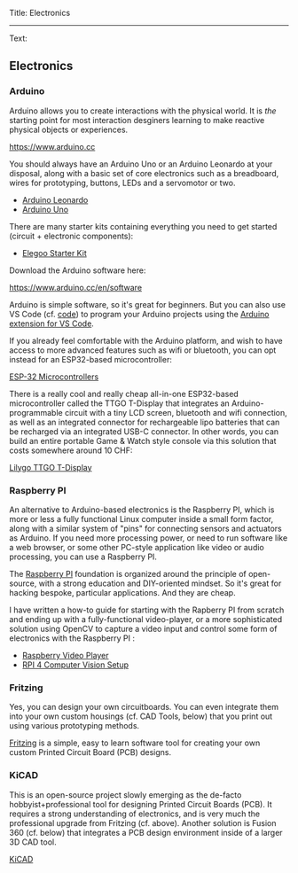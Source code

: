 Title: Electronics

---

Text:

## Electronics

### Arduino
Arduino allows you to create interactions with the physical world. It is *the* starting point for most interaction desginers learning to make reactive physical objects or experiences.

<https://www.arduino.cc>

You should always have an Arduino Uno or an Arduino Leonardo at your disposal, along with a basic set of core electronics such as a breadboard, wires for prototyping, buttons, LEDs and a servomotor or two.

- [Arduino Leonardo](https://store.arduino.cc/arduino-leonardo-with-headers)
- [Arduino Uno](https://store.arduino.cc/arduino-uno-rev3)

There are many starter kits containing everything you need to get started (circuit + electronic components):

- [Elegoo Starter Kit](https://www.amazon.fr/Elegoo-Démarrage-dUtilisation-Débutants-Professionnels/dp/B01JD2Z5XW?ref_=ast_sto_dp)

Download the Arduino software here:

<https://www.arduino.cc/en/software>

Arduino is simple software, so it's great for beginners. But you can also use VS Code (cf. [code](03_code)) to program your Arduino projects using the [Arduino extension for VS Code](https://marketplace.visualstudio.com/items?itemName=vsciot-vscode.vscode-arduino).

If you already feel comfortable with the Arduino platform, and wish to have access to more advanced features such as wifi or bluetooth, you can opt instead for an ESP32-based microcontroller:

[ESP-32 Microcontrollers](https://en.wikipedia.org/wiki/ESP32)

There is a really cool and really cheap all-in-one ESP32-based microcontroller called the TTGO T-Display that integrates an Arduino-programmable circuit with a tiny LCD screen, bluetooth and wifi connection, as well as an integrated connector for rechargeable lipo batteries that can be recharged via an integrated USB-C connector. In other words, you can build an entire portable Game & Watch style console via this solution that costs somewhere around 10 CHF:

[Lilygo TTGO T-Display](http://www.lilygo.cn/prod_view.aspx?TypeId=50044&Id=1126&FId=t3:50044:3)

### Raspberry PI
An alternative to Arduino-based electronics is the Raspberry PI, which is more or less a fully functional Linux computer inside a small form factor, along with a similar system of "pins" for connecting sensors and actuators as Arduino. If you need more processing power, or need to run software like a web browser, or some other PC-style application like video or audio processing, you can use a Raspberry PI.

The [Raspberry PI](https://www.raspberrypi.org) foundation is organized around the principle of open-source, with a strong education and DIY-oriented mindset. So it's great for hacking bespoke, particular applications. And they are cheap.

I have written a how-to guide for starting with the Rapberry PI from scratch and ending up with a fully-functional video-player, or a more sophisticated solution using OpenCV to capture a video input and control some form of electronics with the Raspberry PI :

- [Raspberry Video Player](https://github.com/abstractmachine/Raspberry-Video-Player)
- [RPI 4 Computer Vision Setup](https://github.com/abstractmachine/RPI4-OF11-OpenCV4.5-Instructions)

### Fritzing
Yes, you can design your own circuitboards. You can even integrate them into your own custom housings (cf. CAD Tools, below) that you print out using various prototyping methods.

[Fritzing](https://fritzing.org) is a simple, easy to learn software tool for creating your own custom Printed Circuit Board (PCB) designs.

### KiCAD
This is an open-source project slowly emerging as the de-facto hobbyist+professional tool for designing Printed Circuit Boards (PCB). It requires a strong understanding of electronics, and is very much the professional upgrade from Fritzing (cf. above). Another solution is Fusion 360 (cf. below) that integrates a PCB design environment inside of a larger 3D CAD tool.

[KiCAD](https://www.kicad.org)
